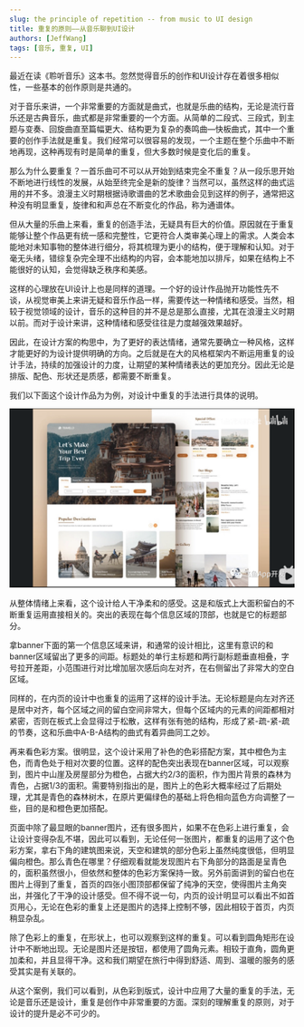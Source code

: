 ```yaml
---
slug: the principle of repetition -- from music to UI design
title: 重复的原则——从音乐聊到UI设计
authors: [JeffWang]
tags: [音乐, 重复, UI]
---
```


最近在读《聆听音乐》这本书。忽然觉得音乐的创作和UI设计存在着很多相似性，一些基本的创作原则是共通的。

对于音乐来讲，一个非常重要的方面就是曲式，也就是乐曲的结构，无论是流行音乐还是古典音乐，曲式都是非常重要的一个方面。从简单的二段式、三段式，到主题与变奏、回旋曲直至篇幅更大、结构更为复杂的奏鸣曲—快板曲式，其中一个重要的创作手法就是重复。我们经常可以很容易的发现，一个主题在整个乐曲中不断地再现，这种再现有时是简单的重复，但大多数时候是变化后的重复。

那么为什么要重复？一首乐曲可不可以从开始到结束完全不重复？从一段乐思开始不断地进行线性的发展，从始至终完全是新的旋律？当然可以，虽然这样的曲式运用的并不多。浪漫主义时期根据诗歌谱曲的艺术歌曲会见到这样的例子，通常把这种没有明显重复，旋律和和声总在不断变化的作品，称为通谱体。

但从大量的乐曲上来看，重复的创造手法，无疑具有巨大的价值。原因就在于重复能够让整个作品更有统一感和完整性，它更符合人类审美心理上的需求。人类会本能地对未知事物的整体进行细分，将其梳理为更小的结构，便于理解和认知。对于毫无头绪，错综复杂完全理不出结构的内容，会本能地加以排斥，如果在结构上不能很好的认知，会觉得缺乏秩序和美感。

这样的心理放在UI设计上也是同样的道理。一个好的设计作品抛开功能性先不谈，从视觉审美上来讲无疑和音乐作品一样，需要传达一种情绪和感受。当然，相较于视觉领域的设计，音乐的这种目的并不是总是那么直接，尤其在浪漫主义时期以前。而对于设计来讲，这种情绪和感受往往是力度越强效果越好。

因此，在设计方案的构思中，为了更好的表达情绪，通常先要确立一种风格，这样才能更好的为设计提供明确的方向。之后就是在大的风格框架内不断运用重复的设计手法，持续的加强设计的力度，让期望的某种情绪表达的更加充分。因此无论是排版、配色、形状还是质感，都需要不断重复。

我们以下面这个设计作品为为例，对设计中重复的手法进行具体的说明。

<!-- - `2019-05-30-welcome.md` -->
<!-- - `2019-05-30-welcome/index.md` -->

![Docusaurus Plushie](./case.png)

<!-- **And if you don't want a blog**: just delete this directory, and use `blog: false` in your Docusaurus config. -->

从整体情绪上来看，这个设计给人干净柔和的感受。这是和版式上大面积留白的不断重复运用直接相关的。突出的表现在每个信息区域的顶部，也就是它的标题部分。

拿banner下面的第一个信息区域来讲，和通常的设计相比，这里有意识的和banner区域留出了更多的间距。标题处的单行主标题和两行副标题垂直相叠，字号拉开差距，小范围进行对比增加层次感后向左对齐，在右侧留出了非常大的空白区域。

同样的，在内页的设计中也重复的运用了这样的设计手法。无论标题是向左对齐还是居中对齐，每个区域之间的留白空间非常大，但每个区域内的元素的间距都相对紧密，否则在板式上会显得过于松散，这样有张有弛的结构，形成了紧-疏-紧-疏的节奏，这和乐曲中A-B-A结构的曲式有着异曲同工之妙。

再来看色彩方案。很明显，这个设计采用了补色的色彩搭配方案，其中橙色为主色，而青色处于相对次要的位置。这样的配色突出表现在banner区域，可以观察到，图片中山崖及房屋部分为橙色，占据大约2/3的面积，作为图片背景的森林为青色，占据1/3的面积。需要特别指出的是，图片上的色彩大概率经过了后期处理，尤其是青色的森林树木，在原片更偏绿色的基础上将色相向蓝色方向调整了一些，目的是和橙色更加搭配。

页面中除了最显眼的banner图片，还有很多图片，如果不在色彩上进行重复，会让设计变得杂乱不堪，因此可以看到，无论任何一张图片，都重复的运用了这个色彩方案，拿右下角的建筑图来说，天空和建筑的部分色彩上虽然纯度很低，但明显偏向橙色。那么青色在哪里？仔细观看就能发现图片右下角部分的路面是呈青色的，面积虽然很小，但依然和整体的色彩方案保持一致。另外前面讲到的留白也在图片上得到了重复，首页的四张小图顶部都保留了纯净的天空，使得图片主角突出，并强化了干净的设计感受。但不得不说一句，内页的设计明显可以看出不如首页用心，无论在色彩的重复上还是图片的选择上控制不够，因此相较于首页，内页稍显杂乱。

除了色彩上的重复，在形状上，也可以观察到这样的重复。可以看到圆角矩形在设计中不断地出现。无论是图片还是按钮，都使用了圆角元素。相较于直角，圆角更加柔和，并且显得干净。这和我们期望在旅行中得到舒适、周到、温暖的服务的感受其实是有关联的。

从这个案例，我们可以看到，从色彩到版式，设计中应用了大量的重复的手法，无论是音乐还是设计，重复是创作中非常重要的方面。深刻的理解重复的原则，对于设计的提升是必不可少的。

